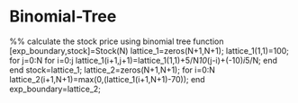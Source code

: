 # Binomial-Tree
%% calculate the stock price using binomial tree
function [exp_boundary,stock]=Stock(N)
    lattice_1=zeros(N+1,N+1);
    lattice_1(1,1)=100;
    for j=0:N
        for i=0:j
            lattice_1(i+1,j+1)=lattice_1(1,1)+5/N*10*(j-i)+(-10)*i*5/N;
        end
    end
    stock=lattice_1;
    lattice_2=zeros(N+1,N+1);
    for i=0:N
        lattice_2(i+1,N+1)=max(0,(lattice_1(i+1,N+1)-70));
    end
    exp_boundary=lattice_2;
